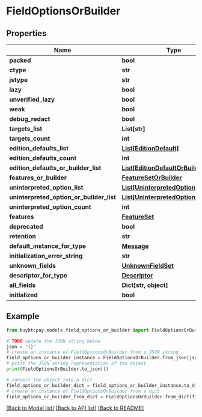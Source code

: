 # FieldOptionsOrBuilder


## Properties

Name | Type | Description | Notes
------------ | ------------- | ------------- | -------------
**packed** | **bool** |  | [optional] 
**ctype** | **str** |  | [optional] 
**jstype** | **str** |  | [optional] 
**lazy** | **bool** |  | [optional] 
**unverified_lazy** | **bool** |  | [optional] 
**weak** | **bool** |  | [optional] 
**debug_redact** | **bool** |  | [optional] 
**targets_list** | **List[str]** |  | [optional] 
**targets_count** | **int** |  | [optional] 
**edition_defaults_list** | [**List[EditionDefault]**](EditionDefault.md) |  | [optional] 
**edition_defaults_count** | **int** |  | [optional] 
**edition_defaults_or_builder_list** | [**List[EditionDefaultOrBuilder]**](EditionDefaultOrBuilder.md) |  | [optional] 
**features_or_builder** | [**FeatureSetOrBuilder**](FeatureSetOrBuilder.md) |  | [optional] 
**uninterpreted_option_list** | [**List[UninterpretedOption]**](UninterpretedOption.md) |  | [optional] 
**uninterpreted_option_or_builder_list** | [**List[UninterpretedOptionOrBuilder]**](UninterpretedOptionOrBuilder.md) |  | [optional] 
**uninterpreted_option_count** | **int** |  | [optional] 
**features** | [**FeatureSet**](FeatureSet.md) |  | [optional] 
**deprecated** | **bool** |  | [optional] 
**retention** | **str** |  | [optional] 
**default_instance_for_type** | [**Message**](Message.md) |  | [optional] 
**initialization_error_string** | **str** |  | [optional] 
**unknown_fields** | [**UnknownFieldSet**](UnknownFieldSet.md) |  | [optional] 
**descriptor_for_type** | [**Descriptor**](Descriptor.md) |  | [optional] 
**all_fields** | **Dict[str, object]** |  | [optional] 
**initialized** | **bool** |  | [optional] 

## Example

```python
from buybtcpay.models.field_options_or_builder import FieldOptionsOrBuilder

# TODO update the JSON string below
json = "{}"
# create an instance of FieldOptionsOrBuilder from a JSON string
field_options_or_builder_instance = FieldOptionsOrBuilder.from_json(json)
# print the JSON string representation of the object
print(FieldOptionsOrBuilder.to_json())

# convert the object into a dict
field_options_or_builder_dict = field_options_or_builder_instance.to_dict()
# create an instance of FieldOptionsOrBuilder from a dict
field_options_or_builder_from_dict = FieldOptionsOrBuilder.from_dict(field_options_or_builder_dict)
```
[[Back to Model list]](../README.md#documentation-for-models) [[Back to API list]](../README.md#documentation-for-api-endpoints) [[Back to README]](../README.md)


